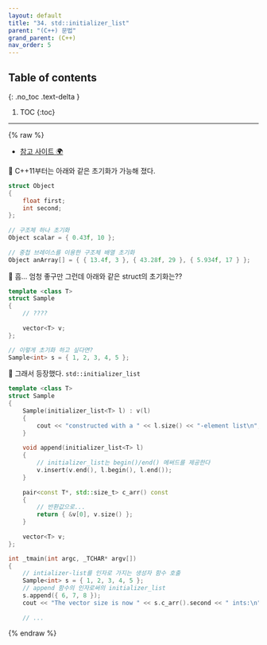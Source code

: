 ```yaml
---
layout: default
title: "34. std::initializer_list"
parent: "(C++) 문법"
grand_parent: (C++)
nav_order: 5
---
```


## Table of contents
{: .no_toc .text-delta }

1. TOC
{:toc}

---

{% raw %}

* [참고 사이트 🌍](http://egloos.zum.com/sweeper/v/3058167)

👾 C++11부터는 아래와 같은 초기화가 가능해 졌다.

```cpp
struct Object
{
    float first;
    int second;
};
 
// 구조체 하나 초기화
Object scalar = { 0.43f, 10 };
 
// 중첩 브레이스를 이용한 구조체 배열 초기화
Object anArray[] = { { 13.4f, 3 }, { 43.28f, 29 }, { 5.934f, 17 } };
```

👾 흠... 엄청 좋구만 그런데 아래와 같은 struct의 초기화는??

```cpp
template <class T>
struct Sample
{
    // ????
 
    vector<T> v;
};

// 이렇게 초기화 하고 싶다면?
Sample<int> s = { 1, 2, 3, 4, 5 };
```

👾 그래서 등장했다. `std::initializer_list`

```cpp
template <class T>
struct Sample
{
    Sample(initializer_list<T> l) : v(l)
    {
        cout << "constructed with a " << l.size() << "-element list\n";
    }
 
    void append(initializer_list<T> l)
    {
        // initializer_list는 begin()/end() 메써드를 제공한다
        v.insert(v.end(), l.begin(), l.end());
    }
 
    pair<const T*, std::size_t> c_arr() const
    {
        // 반환값으로...
        return { &v[0], v.size() };
    }
 
    vector<T> v;
};
```

```cpp
int _tmain(int argc, _TCHAR* argv[])
{
    // intializer-list를 인자로 가지는 생성자 함수 호출
    Sample<int> s = { 1, 2, 3, 4, 5 };
    // append 함수의 인자로써의 initializer_list
    s.append({ 6, 7, 8 });
    cout << "The vector size is now " << s.c_arr().second << " ints:\n";
 
    // ...
```

{% endraw %}